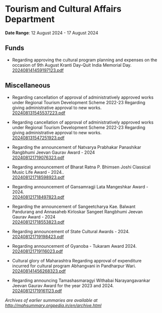 # Tourism and Cultural Affairs Department

**Date Range**: 12 August 2024 - 17 August 2024


## Funds
- Regarding approving the cultural program planning and expenses on the occasion of 9th August Kranti Day-Quit India Memorial Day.\
  [202408141459197123.pdf](https://gr.maharashtra.gov.in/Site/Upload/Government%20Resolutions/English/202408141459197123.pdf)

## Miscellaneous
- Regarding cancellation of approval of administratively approved works under Regional Tourism Development Scheme 2022-23 Regarding giving administrative approval to new works.\
  [202408131545537223.pdf](https://gr.maharashtra.gov.in/Site/Upload/Government%20Resolutions/English/202408131545537223.pdf)

- Regarding cancellation of approval of administratively approved works under Regional Tourism Development Scheme 2022-23 Regarding giving administrative approval to new works.\
  [202408131547251923.pdf](https://gr.maharashtra.gov.in/Site/Upload/Government%20Resolutions/English/202408131547251923.pdf)

- Regarding the announcement of Natvarya Prabhakar Panashikar Rangbhumi Jeevan Gaurav Award - 2024\
  [202408121719076323.pdf](https://gr.maharashtra.gov.in/Site/Upload/Government%20Resolutions/English/202408121719076323.pdf)

- Regarding announcement of Bharat Ratna P. Bhimsen Joshi Classical Music Life Award - 2024..\
  [202408121718598923.pdf](https://gr.maharashtra.gov.in/Site/Upload/Government%20Resolutions/English/202408121718598923.pdf)

- Regarding announcement of Gansamragji Lata Mangeshkar Award - 2024.\
  [202408121718497823.pdf](https://gr.maharashtra.gov.in/Site/Upload/Government%20Resolutions/English/202408121718497823.pdf)

- Regarding the announcement of Sangeetcharya Kae. Balwant Pandurang and Annasaheb Kirloskar Sangeet Rangbhumi Jeevan Gaurav Award - 2024\
  [202408121718553823.pdf](https://gr.maharashtra.gov.in/Site/Upload/Government%20Resolutions/English/202408121718553823.pdf)

- Regarding announcement of State Cultural Awards - 2024.\
  [202408121719198423.pdf](https://gr.maharashtra.gov.in/Site/Upload/Government%20Resolutions/English/202408121719198423.pdf)

- Regarding announcement of Gyanoba - Tukaram Award 2024.\
  [202408121719116023.pdf](https://gr.maharashtra.gov.in/Site/Upload/Government%20Resolutions/English/202408121719116023.pdf)

- Cultural glory of Maharashtra Regarding approval of expenditure incurred for cultural program Abhangvani in Pandharpur Wari.\
  [202408141456268323.pdf](https://gr.maharashtra.gov.in/Site/Upload/Government%20Resolutions/English/202408141456268323.pdf)

- Regarding announcing Tamashasmaragyi Withabai Narayangavankar Jeevan Gaurav Award for the year 2023 and 2024.\
  [202408121719161123.pdf](https://gr.maharashtra.gov.in/Site/Upload/Government%20Resolutions/English/202408121719161123.pdf)


*Archives of earlier summaries are available at http://mahsummary.orgpedia.in/en/archive.html*